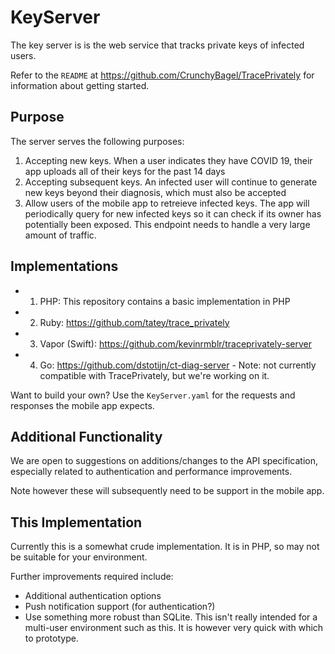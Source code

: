 # KeyServer

The key server is is the web service that tracks private keys of infected users.

Refer to the `README` at https://github.com/CrunchyBagel/TracePrivately for information about getting started.

## Purpose

The server serves the following purposes:

1. Accepting new keys. When a user indicates they have COVID 19, their app uploads all of their keys for the past 14 days
2. Accepting subsequent keys. An infected user will continue to generate new keys beyond their diagnosis, which must also be accepted
3. Allow users of the mobile app to retreieve infected keys. The app will periodically query for new infected keys so it can check if its owner has potentially been exposed. This endpoint needs to handle a very large amount of traffic.

## Implementations

* 1. PHP: This repository contains a basic implementation in PHP
* 2. Ruby: https://github.com/tatey/trace_privately
* 3. Vapor (Swift): https://github.com/kevinrmblr/traceprivately-server
* 4. Go: https://github.com/dstotijn/ct-diag-server - Note: not currently compatible with TracePrivately, but we're working on it.

Want to build your own? Use the `KeyServer.yaml` for the requests and responses the mobile app expects.

## Additional Functionality

We are open to suggestions on additions/changes to the API specification, especially related to authentication and performance improvements.

Note however these will subsequently need to be support in the mobile app.

## This Implementation

Currently this is a somewhat crude implementation. It is in PHP, so may not be suitable for your environment.

Further improvements required include:

* Additional authentication options
* Push notification support (for authentication?)
* Use something more robust than SQLite. This isn't really intended for a multi-user environment such as this. It is however very quick with which to prototype.
